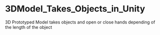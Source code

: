 # 3DModel_Takes_Objects_in_Unity

3D Prototyped Model takes objects and open or close hands depending of the length of the object
